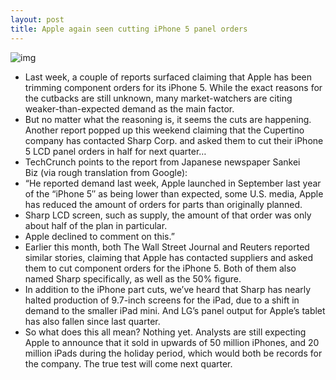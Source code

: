 ```yaml
---
layout: post
title: Apple again seen cutting iPhone 5 panel orders
---
```

![img](http://media.idownloadblog.com/wp-content/uploads/2012/09/iPhone-5-black-left-angled-display-001.jpg)
* Last week, a couple of reports surfaced claiming that Apple has been trimming component orders for its iPhone 5. While the exact reasons for the cutbacks are still unknown, many market-watchers are citing weaker-than-expected demand as the main factor.
* But no matter what the reasoning is, it seems the cuts are happening. Another report popped up this weekend claiming that the Cupertino company has contacted Sharp Corp. and asked them to cut their iPhone 5 LCD panel orders in half for next quarter…
* TechCrunch points to the report from Japanese newspaper Sankei Biz (via rough translation from Google):
* “He reported demand last week, Apple launched in September last year of the “iPhone 5″ as being lower than expected, some U.S. media, Apple has reduced the amount of orders for parts than originally planned.
* Sharp LCD screen, such as supply, the amount of that order was only about half of the plan in particular.
* Apple declined to comment on this.”
* Earlier this month, both The Wall Street Journal and Reuters reported similar stories, claiming that Apple has contacted suppliers and asked them to cut component orders for the iPhone 5. Both of them also named Sharp specifically, as well as the 50% figure.
* In addition to the iPhone part cuts, we’ve heard that Sharp has nearly halted production of 9.7-inch screens for the iPad, due to a shift in demand to the smaller iPad mini. And LG’s panel output for Apple’s tablet has also fallen since last quarter.
* So what does this all mean? Nothing yet. Analysts are still expecting Apple to announce that it sold in upwards of 50 million iPhones, and 20 million iPads during the holiday period, which would both be records for the company. The true test will come next quarter.

